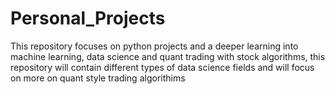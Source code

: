 # Personal_Projects
This repository focuses on python projects and a deeper learning into machine learning, data science and quant trading with stock algorithms, this repository will contain different types of data science fields and will focus on more on quant style trading algorithims 
